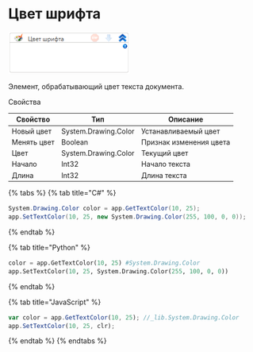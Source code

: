 # Цвет шрифта

![](<../../../.gitbook/assets/image (396).png>)



Элемент, обрабатывающий цвет текста документа.

Свойства

| Свойство    | Тип                  | Описание                |
| ----------- | -------------------- | ----------------------- |
| Новый цвет  | System.Drawing.Color | Устанавливаемый цвет    |
| Менять цвет | Boolean              | Признак изменения цвета |
| Цвет        | System.Drawing.Color | Текущий цвет            |
| Начало      | Int32                | Начало текста           |
| Длина       | Int32                | Длина текста            |

{% tabs %}
{% tab title="C#" %}
```csharp
System.Drawing.Color color = app.GetTextColor(10, 25);
app.SetTextColor(10, 25, new System.Drawing.Color(255, 100, 0, 0));
```
{% endtab %}

{% tab title="Python" %}
```python
color = app.GetTextColor(10, 25) #System.Drawing.Color
app.SetTextColor(10, 25, System.Drawing.Color(255, 100, 0, 0))
```
{% endtab %}

{% tab title="JavaScript" %}
```javascript
var color = app.GetTextColor(10, 25); //_lib.System.Drawing.Color
app.SetTextColor(10, 25, clr);
```
{% endtab %}
{% endtabs %}
